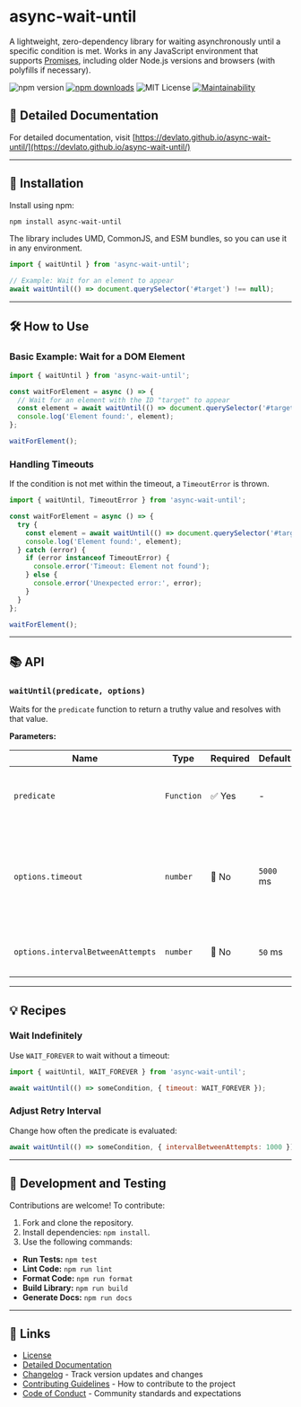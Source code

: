 # async-wait-until

A lightweight, zero-dependency library for waiting asynchronously until a specific condition is met. Works in any JavaScript environment that supports [Promises](https://developer.mozilla.org/en-US/docs/Web/JavaScript/Reference/Global_Objects/Promise), including older Node.js versions and browsers (with polyfills if necessary).

![npm version](https://img.shields.io/npm/v/async-wait-until)
[![npm downloads](https://img.shields.io/npm/dw/async-wait-until)](https://npmjs.org/package/async-wait-until)
![MIT License](https://img.shields.io/npm/l/async-wait-until)
[![Maintainability](https://api.codeclimate.com/v1/badges/2a967399786c0d306247/maintainability)](https://codeclimate.com/github/devlato/async-wait-until/maintainability)

## 📖 Detailed Documentation

For detailed documentation, visit [https://devlato.github.io/async-wait-until/](https://devlato.github.io/async-wait-until/)

---

## 🚀 Installation

Install using npm:

```sh
npm install async-wait-until
```

The library includes UMD, CommonJS, and ESM bundles, so you can use it in any environment.

```javascript
import { waitUntil } from 'async-wait-until';

// Example: Wait for an element to appear
await waitUntil(() => document.querySelector('#target') !== null);
```

---

## 🛠️ How to Use

### Basic Example: Wait for a DOM Element

```javascript
import { waitUntil } from 'async-wait-until';

const waitForElement = async () => {
  // Wait for an element with the ID "target" to appear
  const element = await waitUntil(() => document.querySelector('#target'), { timeout: 5000 });
  console.log('Element found:', element);
};

waitForElement();
```

### Handling Timeouts

If the condition is not met within the timeout, a `TimeoutError` is thrown.

```javascript
import { waitUntil, TimeoutError } from 'async-wait-until';

const waitForElement = async () => {
  try {
    const element = await waitUntil(() => document.querySelector('#target'), { timeout: 5000 });
    console.log('Element found:', element);
  } catch (error) {
    if (error instanceof TimeoutError) {
      console.error('Timeout: Element not found');
    } else {
      console.error('Unexpected error:', error);
    }
  }
};

waitForElement();
```

---

## 📚 API

### `waitUntil(predicate, options)`

Waits for the `predicate` function to return a truthy value and resolves with that value.

**Parameters:**

| Name                              | Type       | Required | Default   | Description                                                                          |
| --------------------------------- | ---------- | -------- | --------- | ------------------------------------------------------------------------------------ |
| `predicate`                       | `Function` | ✅ Yes   | -         | A function that returns a truthy value (or a Promise for one).                       |
| `options.timeout`                 | `number`   | 🚫 No    | `5000` ms | Maximum wait time before throwing `TimeoutError`. Use `WAIT_FOREVER` for no timeout. |
| `options.intervalBetweenAttempts` | `number`   | 🚫 No    | `50` ms   | Interval between predicate evaluations.                                              |

---

## 💡 Recipes

### Wait Indefinitely

Use `WAIT_FOREVER` to wait without a timeout:

```javascript
import { waitUntil, WAIT_FOREVER } from 'async-wait-until';

await waitUntil(() => someCondition, { timeout: WAIT_FOREVER });
```

### Adjust Retry Interval

Change how often the predicate is evaluated:

```javascript
await waitUntil(() => someCondition, { intervalBetweenAttempts: 1000 }); // Check every 1 second
```

---

## 🧪 Development and Testing

Contributions are welcome! To contribute:

1. Fork and clone the repository.
2. Install dependencies: `npm install`.
3. Use the following commands:

- **Run Tests:** `npm test`
- **Lint Code:** `npm run lint`
- **Format Code:** `npm run format`
- **Build Library:** `npm run build`
- **Generate Docs:** `npm run docs`

---

## 📝 Links

- [License](./LICENSE)
- [Detailed Documentation](https://devlato.github.io/async-wait-until/)
- [Changelog](./CHANGELOG.md) - Track version updates and changes
- [Contributing Guidelines](./CONTRIBUTING.md) - How to contribute to the project
- [Code of Conduct](./CODE_OF_CONDUCT.md) - Community standards and expectations

